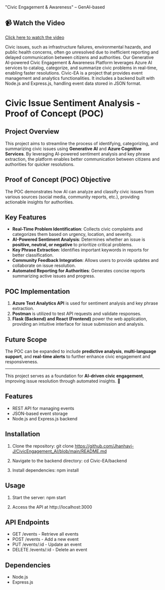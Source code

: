 "Civic Engagement & Awareness" –  GenAI-based

## 📹 Watch the Video  
[Click here to watch the video](https://drive.google.com/file/d/1BChyhHMPclb0DfUZFVWRveUAqGgB9QNG/view?usp=drivesdk)

Civic issues, such as infrastructure failures, environmental hazards, and public health concerns, often go unresolved due to inefficient reporting and delayed communication between citizens and authorities. Our Generative AI-powered Civic Engagement & Awareness Platform leverages Azure AI services to catalog, categorize, and summarize civic problems in real-time, enabling faster resolutions.
Civic-EA is a project that provides event management and analytics functionalities. It includes a backend built with Node.js and Express.js, handling event data stored in JSON format.
# Civic Issue Sentiment Analysis - Proof of Concept (POC)

## Project Overview  
This project aims to streamline the process of identifying, categorizing, and summarizing civic issues using **Generative AI** and **Azure Cognitive Services**. By leveraging AI-powered sentiment analysis and key phrase extraction, the platform enables better communication between citizens and authorities for quicker resolutions.  

## Proof of Concept (POC) Objective  
The POC demonstrates how AI can analyze and classify civic issues from various sources (social media, community reports, etc.), providing actionable insights for authorities.  

## Key Features  
- **Real-Time Problem Identification**: Collects civic complaints and categorizes them based on urgency, location, and severity.  
- **AI-Powered Sentiment Analysis**: Determines whether an issue is **positive, neutral, or negative** to prioritize critical problems.  
- **Key Phrase Extraction**: Identifies important keywords in reports for better classification.  
- **Community Feedback Integration**: Allows users to provide updates and collaborate on issue resolution.  
- **Automated Reporting for Authorities**: Generates concise reports summarizing active issues and progress.  

## POC Implementation  
1. **Azure Text Analytics API** is used for sentiment analysis and key phrase extraction.  
2. **Postman** is utilized to test API requests and validate responses.  
3. **Flask (Backend) and React (Frontend)** power the web application, providing an intuitive interface for issue submission and analysis.  

## Future Scope  
The POC can be expanded to include **predictive analysis**, **multi-language support**, and **real-time alerts** to further enhance civic engagement and responsiveness.  

---

This project serves as a foundation for **AI-driven civic engagement**, improving issue resolution through automated insights. 🚀  


## Features
- REST API for managing events
- JSON-based event storage
- Node.js and Express.js backend

## Installation
1. Clone the repository:
   git clone https://github.com/Jhanhavi-J/CivicEngagement_AI/blob/main/README.md
   
2. Navigate to the backend directory:
   cd Civic-EA/backend
   
3. Install dependencies:
   npm install
   

## Usage
1. Start the server:
   npm start
   
2. Access the API at http://localhost:3000

## API Endpoints
- GET /events - Retrieve all events
- POST /events - Add a new event
- PUT /events/:id - Update an event
- DELETE /events/:id - Delete an event

## Dependencies
- Node.js
- Express.js
